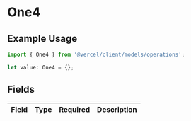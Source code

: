 # One4

## Example Usage

```typescript
import { One4 } from '@vercel/client/models/operations';

let value: One4 = {};
```

## Fields

| Field | Type | Required | Description |
| ----- | ---- | -------- | ----------- |
